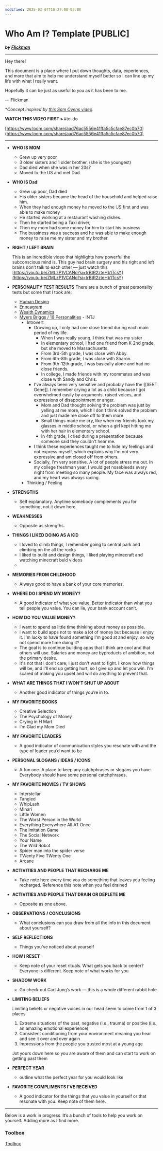 ```yaml
---
modified: 2025-03-07T10:29:08-05:00
---
```

# Who Am I? Template [PUBLIC]

***by [Flickman](https://www.tiktok.com/@flickman)***

---

Hey there!

This document is a place where I put down thoughts, data, experiences, and more that aim to help me understand myself better so I can line up my life with what I really want.

Hopefully it can be just as useful to you as it has been to me.

— Flickman

**Concept inspired by [this Sam Ovens video](https://www.youtube.com/watch?v=GLtmel8hD1k).*

**WATCH THIS VIDEO FIRST ⤵️** #to-do

[https://www.loom.com/share/aad76ac5556e41ffa5c5cfae87ec0b70](https://www.loom.com/share/aad76ac5556e41ffa5c5cfae87ec0b70)

---

- **WHO IS MOM**
    - Grew up very poor
    - 3 older sisters and 1 older brother, (she is the youngest)
    - Dad died when she was in her 20s?
    - Moved to the US and met Dad
- **WHO IS Dad**
    - Grew up poor, Dad died
    - His older sisters became the head of the household and helped raise him.
    - When they had enough money he moved to the US first and was able to make money
    - He started working at a restaurant washing dishes.
    - Then he started being a Taxi driver,
    - Then my mom had some money for him to start his business
    - The bussiness was a success and he was able to make enough money to raise me my sister and my brother.
    
- **RIGHT / LEFT BRAIN**
    
    This is an incredible video that highlights how powerful the subconscious mind is. This guy had brain surgery and his right and left brains don’t talk to each other — just watch this [https://youtu.be/ZMLzP1VCANo?si=trBtR2zteHb1TcsY](https://youtu.be/ZMLzP1VCANo?si=trBtR2zteHb1TcsY)
    
- **PERSONALITY TEST RESULTS**
    There are a bunch of great personality tests but some that I took are:
    - [Human Design](https://www.myhumandesign.com/get-your-chart/)
    - [Enneagram](https://enneagramtest.com/quiz?afid=gdnens)
    - [Wealth Dynamics](https://www.wealthdynamics.com/)
    - [Myers Briggs / 16 Personalities](https://www.16personalities.com/free-personality-test) - INTJ
        - Introvert
            - Growing up, I only had one close friend during each main period of my life.
                - When I was really young, I think that was my sister
                - In elementary school, I had one friend from K-2nd grade, but she moved to Massachusetts.
                - From 3rd-5th grade, I was close with Abby.
                - From 6th-8th grade, I was close with Sharon.
                - From 9th-12th grade, I was basically alone and had no close friends.
                - In college, I made friends with my roommates and was close with Sandy and Chris.
            - I've always been very sensitive and probably have the [[SERT Gene]]. I remember crying a lot as a child because I got overwhelmed easily by arguments, raised voices, and expressions of disappointment or anger.
                - Mom and Dad thought solving the problem was just by yelling at me more, which I don't think solved the problem and just made me close off to them more.
                - Small things made me cry, like when my friends took my glasses in middle school, or when a girl kept hitting me with her hair in elementary school.
                - In 4th grade, I cried during a presentation because someone said they couldn't hear me.
            - I think these experiences taught me to hide my feelings and not express myself, which explains why I'm not very expressive and am closed off from others.
            - Socially, I'm very sensitive. A lot of people stress me out. In my college freshman year, I would get nosebleeds every night from meeting so many people. My face was always red, and my heart was always racing.
        - Thinking / Feeling
    
- **STRENGTHS**
    - Self explanatory. Anytime somebody complements you for something, not it down here.
- **WEAKNESSES**
    - Opposite as strengths.
- **THINGS I LIKED DOING AS A KID**
    - I loved to climb things, I remember going to central park and climbing on the all the rocks
    - I liked to build and design things, I liked playing minecraft and watching minecraft buld videos
    - 
- **MEMORIES FROM CHILDHOOD**
    - Always good to have a bank of your core memories.
- **WHERE DO I SPEND MY MONEY?**
    - A good indicator of what you value. Better indicator than what you tell people you value. You can lie, your bank account can’t.
- **HOW DO YOU VALUE MONEY?**
    - I want to spend as little time thinking about money as possible.
    - I want to build apps not to make a lot of money but because I enjoy it. I'm lucky to have found something I'm good at and enjoy, so why not spend more time doing it?
    - The goal is to continue building apps that I think are cool and that others will use. Salaries and money are byproducts of ambition, not the primary desire.
    - It's not that I don't care; I just don't want to fight. I know how things will be, and I'll end up getting hurt, so I give up and let you win. I'm scared of making you upset and will do anything to prevent that.
- **WHAT ARE THINGS THAT I WON’T SHUT UP ABOUT**
    - Another good indicator of things you’re in to.
- **MY FAVORITE BOOKS**
    - Creative Selection
    - The Psychology of Money
    - Crying in H Mart
    - I’m Glad my Mom Died
- **MY FAVORITE LEADERS**
    - A good indicator of communication styles you resonate with and the type of leader you’d want to be
- **PERSONAL SLOGANS / IDEAS / ICONS**
    - A fun one. A place to keep any catchphrases or slogans you have. Everybody should have some personal catchphrases.
- **MY FAVORITE MOVIES / TV SHOWS**
    - Interstellar
    - Tangled
    - WhipLash
    - Minari
    - Little Women
    - The Worst Person in the World
    - Everything Everywhere All AT Once
    - The Imitation Game
    - The Social Network
    - Your Name
    - The Wild Robot
    - Spider man into the spider verse
    - TWenty Five TWenty One
    - Arcane
- **ACTIVITIES AND PEOPLE THAT RECHARGE ME**
    - Take note here every time you do something that leaves you feeling recharged. Reference this note when you feel drained
- **ACTIVITIES AND PEOPLE THAT DRAIN OR DEPLETE ME**
    - Opposite as one above.
- **OBSERVATIONS / CONCLUSIONS**
    - What conclusions can you draw from all the info in this document about yourself?
- **SELF REFLECTIONS**
    - Things you’ve noticed about yourself
- **HOW I RESET**
    - Keep note of your reset rituals. What gets you back to center? Everyone is different. Keep note of what works for you
- **SHADOW WORK**
    - Go check out Carl Jung’s work — this is a whole different rabbit hole
- **LIMITING BELIEFS**
    
    Limiting beliefs or negative voices in our head seem to come from 1 of 3 places
    
    1. Extreme situations of the past, negative (i.e., trauma) or positive (i.e., an amazing emotional experience)
    2. Consistent conditioning from your environment meaning you hear and see it over and over again
    3. Impressions from the people you trusted most at a young age
    
    Jot yours down here so you are aware of them and can start to work on getting past them
    
- **PERFECT YEAR**
    - outline what the perfect year for you would look like
- **FAVORITE COMPLIMENTS I’VE RECEIVED**
    - A good indicator for the things that you value in yourself or that resonate with you. Keep note of them here.

---

Below is a work in progress. It’s a bunch of tools to help you work on yourself. Adding more as I find more.

### Toolbox

[Toolbox](Toolbox%2014f6adbe0e2681cfa680c5ff1e613238.csv)